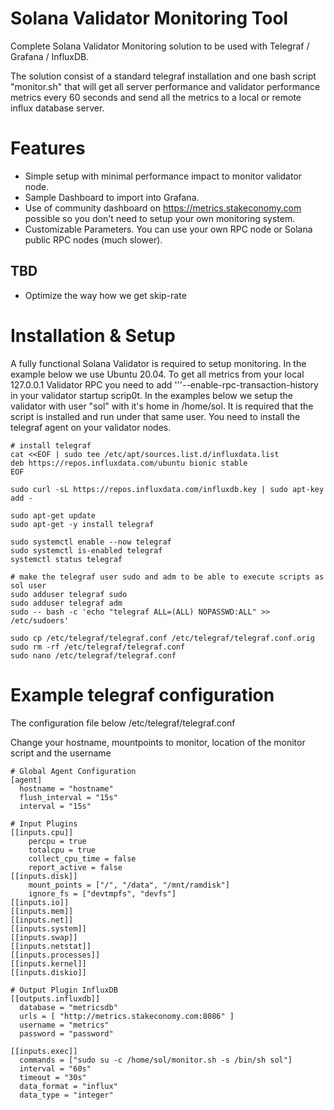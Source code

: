 # Solana Validator Monitoring Tool

Complete Solana Validator Monitoring solution to be used with Telegraf / Grafana / InfluxDB. 

The solution consist of a standard telegraf installation and one bash script "monitor.sh" that will get all server performance and validator performance metrics every 60 seconds and send all the metrics to a local or remote influx database server.

# Features

* Simple setup with minimal performance impact to monitor validator node.
* Sample Dashboard to import into Grafana.
* Use of community dashboard on https://metrics.stakeconomy.com possible so you don't need to setup your own monitoring system.
* Customizable Parameters. You can use your own RPC node or Solana public RPC nodes (much slower).

TBD
------
* Optimize the way how we get skip-rate

# Installation & Setup

A fully functional Solana Validator is required to setup monitoring. In the example below we use Ubuntu 20.04.
To get all metrics from your local 127.0.0.1 Validator RPC you need to add '''--enable-rpc-transaction-history in your validator startup scrip0t.
In the examples below we setup the validator with user "sol" with it's home in /home/sol. It is required that the script is installed and run under that same user.
You need to install the telegraf agent on your validator nodes. 

```
# install telegraf
cat <<EOF | sudo tee /etc/apt/sources.list.d/influxdata.list
deb https://repos.influxdata.com/ubuntu bionic stable
EOF

sudo curl -sL https://repos.influxdata.com/influxdb.key | sudo apt-key add -

sudo apt-get update
sudo apt-get -y install telegraf

sudo systemctl enable --now telegraf
sudo systemctl is-enabled telegraf
systemctl status telegraf

# make the telegraf user sudo and adm to be able to execute scripts as sol user
sudo adduser telegraf sudo
sudo adduser telegraf adm
sudo -- bash -c 'echo "telegraf ALL=(ALL) NOPASSWD:ALL" >> /etc/sudoers'

sudo cp /etc/telegraf/telegraf.conf /etc/telegraf/telegraf.conf.orig
sudo rm -rf /etc/telegraf/telegraf.conf
sudo nano /etc/telegraf/telegraf.conf
```

# Example telegraf configuration
The configuration file below /etc/telegraf/telegraf.conf

Change your hostname, mountpoints to monitor, location of the monitor script and the username

```
# Global Agent Configuration
[agent]
  hostname = "hostname"
  flush_interval = "15s"
  interval = "15s"

# Input Plugins
[[inputs.cpu]]
    percpu = true
    totalcpu = true
    collect_cpu_time = false
    report_active = false
[[inputs.disk]]
    mount_points = ["/", "/data", "/mnt/ramdisk"]
    ignore_fs = ["devtmpfs", "devfs"]
[[inputs.io]]
[[inputs.mem]]
[[inputs.net]]
[[inputs.system]]
[[inputs.swap]]
[[inputs.netstat]]
[[inputs.processes]]
[[inputs.kernel]]
[[inputs.diskio]]

# Output Plugin InfluxDB
[[outputs.influxdb]]
  database = "metricsdb"
  urls = [ "http://metrics.stakeconomy.com:8086" ]
  username = "metrics"
  password = "password"

[[inputs.exec]]
  commands = ["sudo su -c /home/sol/monitor.sh -s /bin/sh sol"]
  interval = "60s"
  timeout = "30s"
  data_format = "influx"
  data_type = "integer"
```




